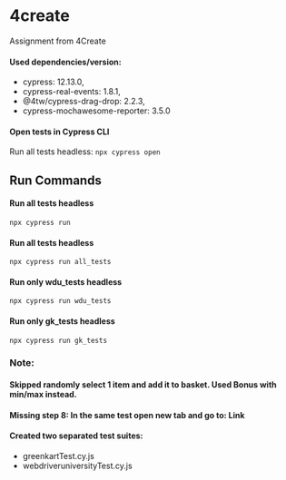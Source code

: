 # 4create
Assignment from 4Create

#### Used dependencies/version:
- cypress: 12.13.0,
- cypress-real-events: 1.8.1,
- @4tw/cypress-drag-drop: 2.2.3,
- cypress-mochawesome-reporter: 3.5.0

#### Open tests in Cypress CLI
Run all tests headless: `npx cypress open`

## Run Commands

#### Run all tests headless
`npx cypress run`

#### Run all tests headless
`npx cypress run all_tests`

#### Run only wdu_tests headless
`npx cypress run wdu_tests`

#### Run only gk_tests headless
`npx cypress run gk_tests`

### Note:
#### Skipped randomly select 1 item and add it to basket. Used Bonus with min/max instead.
#### Missing step 8: In the same test open new tab and go to: Link
#### Created two separated test suites: 
- greenkartTest.cy.js
- webdriveruniversityTest.cy.js

